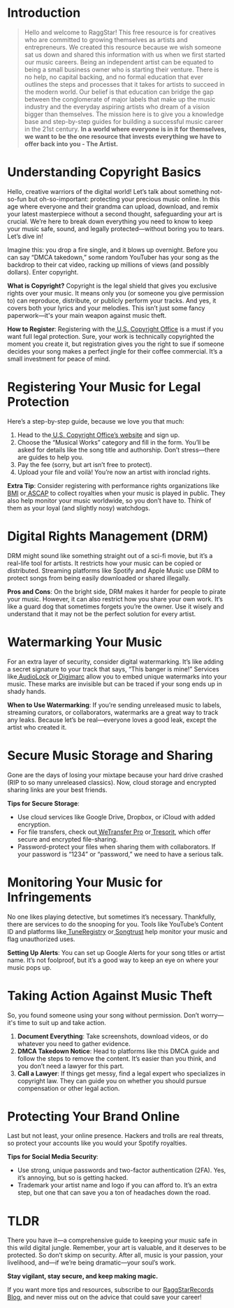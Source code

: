 <script lang='ts'>
  import BlogPageTemplate from '$lib/components/blog/BlogPageTemplate.svelte';
  import type { BlogCardProps } from '$lib/repositories/BlogPostRepository';
  import { ASSETS_PATH } from '$lib/repositories/BlogPostRepository';
  import { orderedBlogPosts } from '$lib/repositories/BlogPostRepository';
  import { page } from '$app/stores';

  const blogPostInfo: BlogCardProps = orderedBlogPosts.find((post) => post.slug === $page.route.id?.split('/')[3]);
  const assetsUrl = `${ASSETS_PATH}/${blogPostInfo.image}`;

  const gif1 = `${assetsUrl}/gif1.gif`;
  const img1 = `${assetsUrl}/img1.jpeg`;
</script>

<BlogPageTemplate
  title={blogPostInfo.title}
  subtitle={blogPostInfo.subtitle}
  published_date={blogPostInfo.date_published}
  coverImg={blogPostInfo.image}>

# Introduction
> Hello and welcome to RaggStar! This free resource is for creatives who are committed to growing themselves as artists and entrepreneurs. We created this resource because we wish someone sat us down and shared this information with us when we first started our music careers. Being an independent artist can be equated to being a small business owner who is starting their venture. There is no help, no capital backing, and no formal education that ever outlines the steps and processes that it takes for artists to succeed in the modern world. Our belief is that education can bridge the gap between the conglomerate of major labels that make up the music industry and the everyday aspiring artists who dream of a vision bigger than themselves. The mission here is to give you a knowledge base and step-by-step guides for building a successful music career in the 21st century. **In a world where everyone is in it for themselves, we want to be the one resource that invests everything we have to offer back into you - The Artist.**

# Understanding Copyright Basics

Hello, creative warriors of the digital world! Let’s talk about something not-so-fun but oh-so-important: protecting your precious music online. In this age where everyone and their grandma can upload, download, and remix your latest masterpiece without a second thought,   safeguarding your art is crucial. We’re here to break down everything you need to know to keep your music safe, sound, and legally protected—without boring you to tears. Let’s dive in!

Imagine this: you drop a fire single, and it blows up overnight. Before you can say “DMCA takedown,” some random YouTuber has your song as the backdrop to their cat video, racking up millions of views (and possibly dollars). Enter copyright.

**What is Copyright?** Copyright is the legal shield that gives you exclusive rights over your music. It means only you (or someone you give permission to) can reproduce, distribute, or publicly perform your tracks. And yes, it covers both your lyrics and your melodies. This isn’t just some fancy paperwork—it's your main weapon against music theft.

**How to Register**: Registering with the[ U.S. Copyright Office](https://www.copyright.gov/) is a must if you want full legal protection. Sure, your work is technically copyrighted the moment you create it, but registration gives you the right to sue if someone decides your song makes a perfect jingle for their coffee commercial. It’s a small investment for peace of mind.


# Registering Your Music for Legal Protection

Here’s a step-by-step guide, because we love you that much:



1. Head to the[ U.S. Copyright Office’s website](https://www.copyright.gov/) and sign up.
2. Choose the “Musical Works” category and fill in the form. You’ll be asked for details like the song title and authorship. Don’t stress—there are guides to help you.
3. Pay the fee (sorry, but art isn’t free to protect).
4. Upload your file and voilà! You’re now an artist with ironclad rights.

**Extra Tip**: Consider registering with performance rights organizations like[ BMI](https://www.bmi.com/) or[ ASCAP](https://www.ascap.com/) to collect royalties when your music is played in public. They also help monitor your music worldwide, so you don’t have to. Think of them as your loyal (and slightly nosy) watchdogs.


# Digital Rights Management (DRM)

DRM might sound like something straight out of a sci-fi movie, but it’s a real-life tool for artists. It restricts how your music can be copied or distributed. Streaming platforms like Spotify and Apple Music use DRM to protect songs from being easily downloaded or shared illegally.

**Pros and Cons**: On the bright side, DRM makes it harder for people to pirate your music. However, it can also restrict how you share your own work. It’s like a guard dog that sometimes forgets you’re the owner. Use it wisely and understand that it may not be the perfect solution for every artist.


# Watermarking Your Music

For an extra layer of security, consider digital watermarking. It’s like adding a secret signature to your track that says, “This banger is mine!” Services like[ AudioLock](https://www.audiolock.net/) or[ Digimarc](https://www.digimarc.com/) allow you to embed unique watermarks into your music. These marks are invisible but can be traced if your song ends up in shady hands.

**When to Use Watermarking**: If you’re sending unreleased music to labels, streaming curators, or collaborators, watermarks are a great way to track any leaks. Because let’s be real—everyone loves a good leak, except the artist who created it.


# Secure Music Storage and Sharing

Gone are the days of losing your mixtape because your hard drive crashed (RIP to so many unreleased classics). Now, cloud storage and encrypted sharing links are your best friends.

**Tips for Secure Storage**:



* Use cloud services like Google Drive, Dropbox, or iCloud with added encryption.
* For file transfers, check out[ WeTransfer Pro](https://wetransfer.com/) or[ Tresorit](https://tresorit.com/), which offer secure and encrypted file-sharing.
* Password-protect your files when sharing them with collaborators. If your password is “1234” or “password,” we need to have a serious talk.


# Monitoring Your Music for Infringements

No one likes playing detective, but sometimes it’s necessary. Thankfully, there are services to do the snooping for you. Tools like YouTube’s Content ID and platforms like[ TuneRegistry](https://tuneregistry.com/) or[ Songtrust](https://songtrust.com/) help monitor your music and flag unauthorized uses.

**Setting Up Alerts**: You can set up Google Alerts for your song titles or artist name. It’s not foolproof, but it’s a good way to keep an eye on where your music pops up.


# Taking Action Against Music Theft

So, you found someone using your song without permission. Don’t worry—it's time to suit up and take action.



1. **Document Everything**: Take screenshots, download videos, or do whatever you need to gather evidence.
2. **DMCA Takedown Notice**: Head to platforms like this DMCA guide and follow the steps to remove the content. It’s easier than you think, and you don’t need a lawyer for this part.
3. **Call a Lawyer**: If things get messy, find a legal expert who specializes in copyright law. They can guide you on whether you should pursue compensation or other legal action.


# Protecting Your Brand Online

Last but not least, your online presence. Hackers and trolls are real threats, so protect your accounts like you would your Spotify royalties.

**Tips for Social Media Security**:



* Use strong, unique passwords and two-factor authentication (2FA). Yes, it’s annoying, but so is getting hacked.
* Trademark your artist name and logo if you can afford to. It’s an extra step, but one that can save you a ton of headaches down the road.


# TLDR

There you have it—a comprehensive guide to keeping your music safe in this wild digital jungle. Remember, your art is valuable, and it deserves to be protected. So don’t skimp on security. After all, music is your passion, your livelihood, and—if we’re being dramatic—your soul’s work.

**Stay vigilant, stay secure, and keep making magic.**

If you want more tips and resources, subscribe to our [RaggStarRecords Blog](https://raggstarrecords.substack.com/), and never miss out on the advice that could save your career!



</BlogPageTemplate>
